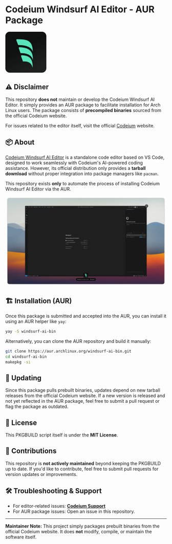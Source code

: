 # Codeium Windsurf AI Editor - AUR Package

![Windsurf AI Logo](windsurf-ai.png)


## ⚠️ Disclaimer

This repository **does not** maintain or develop the Codeium Windsurf AI Editor. It simply provides an AUR package to facilitate installation for Arch Linux users. The package consists of **precompiled binaries** sourced from the official Codeium website.

For issues related to the editor itself, visit the official [Codeium](https://codeium.com/) website.

## 📦 About

[Codeium Windsurf AI Editor](https://codeium.com/) is a standalone code editor based on VS Code, designed to work seamlessly with Codeium's AI-powered coding assistance. However, its official distribution only provides a **tarball download** without proper integration into package managers like `pacman`.

This repository exists **only** to automate the process of installing Codeium Windsurf AI Editor via the AUR.

![Windsurf AI Desktop Screenshot](windsurf-ai-dekstop-screenshot.png)


## 🏗️ Installation (AUR)

Once this package is submitted and accepted into the AUR, you can install it using an AUR helper like `yay`:

```bash
yay -S windsurf-ai-bin
```

Alternatively, you can clone the AUR repository and build it manually:

```bash
git clone https://aur.archlinux.org/windsurf-ai-bin.git
cd windsurf-ai-bin
makepkg -si
```

## 🔄 Updating

Since this package pulls prebuilt binaries, updates depend on new tarball releases from the official Codeium website. If a new version is released and not yet reflected in the AUR package, feel free to submit a pull request or flag the package as outdated.

## 📜 License

This PKGBUILD script itself is under the **MIT License**.

## 🤝 Contributions

This repository is **not actively maintained** beyond keeping the PKGBUILD up to date. If you'd like to contribute, feel free to submit pull requests for version updates or improvements.

## 🛠️ Troubleshooting & Support

- For editor-related issues: **[Codeium Support](https://codeium.com/)**
- For AUR package issues: Open an issue in this repository.

---

**Maintainer Note:** This project simply packages prebuilt binaries from the official Codeium website. It does **not** modify, compile, or maintain the software itself.

